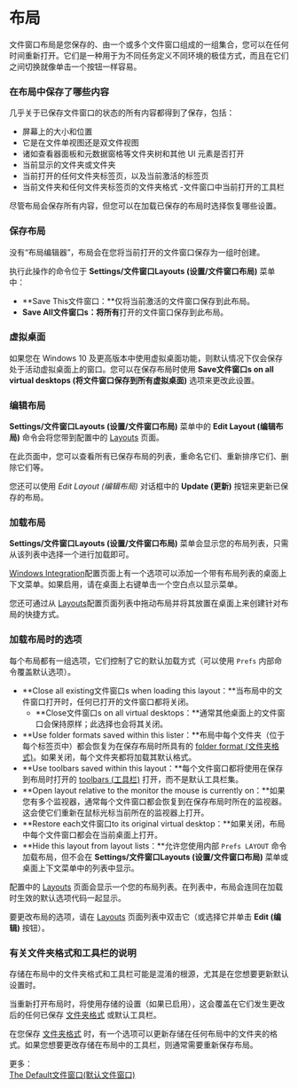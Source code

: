# 布局

文件窗口布局是您保存的、由一个或多个文件窗口组成的一组集合，您可以在任何时间重新打开。它们是一种用于为不同任务定义不同环境的极佳方式，而且在它们之间切换就像单击一个按钮一样容易。

### 在布局中保存了哪些内容

几乎关于已保存文件窗口的状态的所有内容都得到了保存，包括：

- 屏幕上的大小和位置
- 它是在文件单视图还是双文件视图
- 诸如查看器面板和元数据窗格等文件夹树和其他 UI 元素是否打开
- 当前显示的文件夹或文件夹
- 当前打开的任何文件夹标签页，以及当前激活的标签页
- 当前文件夹和任何文件夹标签页的文件夹格式
-文件窗口中当前打开的工具栏

尽管布局会保存所有内容，但您可以在加载已保存的布局时选择恢复哪些设置。

### 保存布局

没有“布局编辑器”，布局会在您将当前打开的文件窗口保存为一组时创建。

执行此操作的命令位于 **Settings/文件窗口Layouts (设置/文件窗口布局)** 菜单中：

- **Save This文件窗口：**仅将当前激活的文件窗口保存到此布局。
- **Save All文件窗口s：**将**所有**打开的文件窗口保存到此布局。

### 虚拟桌面

如果您在 Windows 10 及更高版本中使用虚拟桌面功能，则默认情况下仅会保存处于活动虚拟桌面上的窗口。您可以在保存布局时使用 **Save文件窗口s on all virtual desktops (将文件窗口保存到所有虚拟桌面)** 选项来更改此设置。

### 编辑布局

**Settings/文件窗口Layouts (设置/文件窗口布局)** 菜单中的 **Edit Layout (编辑布局)** 命令会将您带到配置中的 [Layouts](/Manual/preferences/preferences_categories/layouts_and_styles/layouts.zh.md) 页面。

在此页面中，您可以查看所有已保存布局的列表，重命名它们、重新排序它们、删除它们等。

您还可以使用 *Edit Layout (编辑布局)* 对话框中的 **Update (更新)** 按钮来更新已保存的布局。

### 加载布局

**Settings/文件窗口Layouts (设置/文件窗口布局)** 菜单会显示您的布局列表，只需从该列表中选择一个进行加载即可。

[Windows Integration](/Manual/preferences/preferences_categories/miscellaneous/windows_integration/README.zh.md)配置页面上有一个选项可以添加一个带有布局列表的桌面上下文菜单。如果启用，请在桌面上右键单击一个空白点以显示菜单。

您还可通过从 [Layouts](/Manual/preferences/preferences_categories/layouts_and_styles/layouts.zh.md)配置页面列表中拖动布局并将其放置在桌面上来创建针对布局的快捷方式。

### 加载布局时的选项

每个布局都有一组选项，它们控制了它的默认加载方式（可以使用 `Prefs` 内部命令覆盖默认选项）。

- **Close all existing文件窗口s when loading this layout：**当布局中的文件窗口打开时，任何已打开的文件窗口都将关闭。
  - **Close文件窗口s on all virtual desktops：**通常其他桌面上的文件窗口会保持原样；此选择也会将其关闭。
- **Use folder formats saved within this lister：**布局中每个文件夹（位于每个标签页中）都会恢复为在保存布局时所具有的 [folder format (文件夹格式)](../folder_options/README.zh.md)。如果关闭，每个文件夹都将加载其默认格式。
- **Use toolbars saved within this layout：**每个文件窗口都将使用在保存到布局时打开的 [toolbars (工具栏)](../the_lister/toolbars/README.zh.md) 打开，而不是默认工具栏集。
- **Open layout relative to the monitor the mouse is currently on：**如果您有多个监视器，通常每个文件窗口都会恢复到在保存布局时所在的监视器。这会使它们重新在鼠标光标当前所在的监视器上打开。
- **Restore each文件窗口to its original virtual desktop：**如果关闭，布局中每个文件窗口都会在当前桌面上打开。
- **Hide this layout from layout lists：**允许您使用内部 `Prefs LAYOUT` 命令加载布局，但不会在 **Settings/文件窗口Layouts (设置/文件窗口布局)** 菜单或桌面上下文菜单中的列表中显示。

配置中的 [Layouts](/Manual/preferences/preferences_categories/layouts_and_styles/layouts.zh.md) 页面会显示一个您的布局列表。在列表中，布局会连同在加载时生效的默认选项代码一起显示。

要更改布局的选项，请在 [Layouts](/Manual/preferences/preferences_categories/layouts_and_styles/layouts.zh.md) 页面列表中双击它（或选择它并单击 **Edit (编辑)** 按钮）。

### 有关文件夹格式和工具栏的说明

存储在布局中的文件夹格式和工具栏可能是混淆的根源，尤其是在您想要更新默认设置时。

当重新打开布局时，将使用存储的设置（如果已启用），这会覆盖在它们发生更改后的任何已保存 [文件夹格式](/Manual/preferences/preferences_categories/folders/folder_formats/README.zh.md) 或默认工具栏。

在您保存 [文件夹格式](../folder_options/README.zh.md) 时，有一个选项可以更新存储在任何布局中的文件夹的格式。如果您想要更改存储在布局中的工具栏，则通常需要重新保存布局。

更多：  
[The Default文件窗口(默认文件窗口)](../the_lister/layouts/the_default_lister.zh.md)
